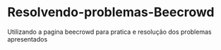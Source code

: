 # Resolvendo-problemas-Beecrowd
Utilizando a pagina beecrowd para pratica e resolução dos problemas apresentados
